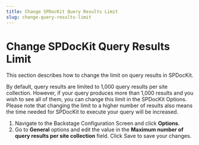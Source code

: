 ```yaml
---
title: Change SPDocKit Query Results Limit
slug: change-query-results-limit
---
```


# Change SPDocKit Query Results Limit

This section describes how to change the limit on query results in SPDocKit.

By default, query results are limited to 1,000 query results per site collection. However, if your query produces more than 1,000 results and you wish to see all of them, you can change this limit in the SPDocKit Options. Please note that changing the limit to a higher number of results also means the time needed for SPDocKit to execute your query will be increased.

1. Navigate to the Backstage Configuration Screen and click __Options__.
1. Go to __General__ options and edit the value in the __Maximum number of query results per site collection__ field. Click Save to save your changes.